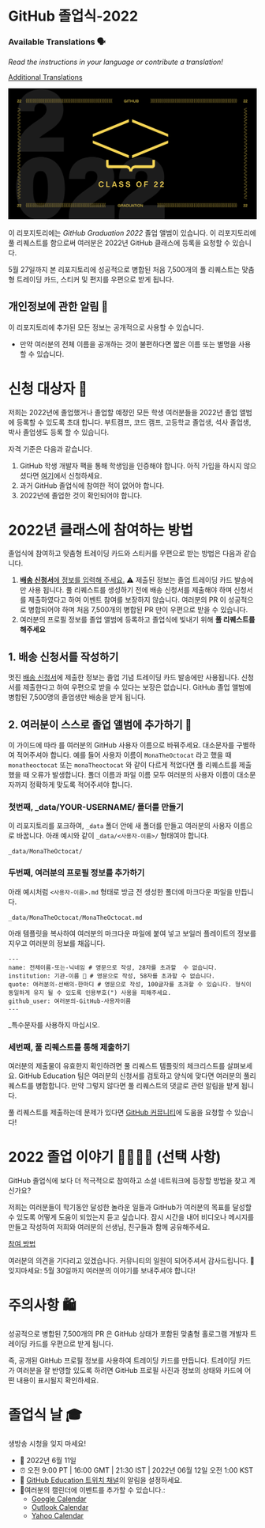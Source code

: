 # GitHub 졸업식-2022

### Available Translations 🗣

*Read the instructions in your language or contribute a translation!*

[Additional Translations](translations/README.md)

![2022-github-graduation-social-card-1](/assets/GHG_Blog_1.jpg)


이 리포지토리에는 *GitHub Graduation 2022*  졸업 앨범이 있습니다. 이 리포지토리에 풀 리퀘스트를 함으로써 여러분은 2022년 GitHub 클래스에 등록을 요청할 수 있습니다. 

5월 27일까지 본 리포지토리에 성공적으로 병합된  처음 7,500개의 풀 리퀘스트는 맞춤형 트레이딩 카드, 스티커 및 편지를 우편으로 받게 됩니다.


## 개인정보에 관한 알림 👀
이 리포지토리에 추가된 모든 정보는 공개적으로 사용할 수 있습니다.

- 만약 여러분의 전체 이름을 공개하는 것이 불편하다면 짧은 이름 또는 별명을 사용할 수 있습니다.

# 신청 대상자 📝
저희는 2022년에 졸업했거나 졸업할 예정인 모든 학생 여러분들을 2022년 졸업 앨범에 등록할 수 있도록 초대 합니다. 부트캠프, 코드 캠프, 고등학교 졸업생, 석사 졸업생, 박사 졸업생도 등록 할 수 있습니다.

자격 기준은 다음과 같습니다.
1. GitHub 학생 개발자 팩을 통해 학생임을 인증해야 합니다. 아직 가입을 하시지 않으셨다면 [여기](https://education.github.com/discount_requests/student_application?utm_source=2022-06-11-GitHubGraduation)에서 신청하세요. 
2. 과거 GitHub 졸업식에 참여한 적이 없어야 합니다.
3. 2022년에 졸업한 것이 확인되어야 합니다. 

# 2022년 클래스에 참여하는 방법
졸업식에 참여하고 맞춤형 트레이딩 카드와 스티커를 우편으로 받는 방법은 다음과 같습니다.
1. [**배송 신청서**에 정보를 입력해 주세요.](https://airtable.com/shrVMo8ItH4wjsO9f)
 ⚠️ 제출된 정보는 졸업 트레이딩 카드 발송에만 사용 됩니다. 풀 리퀘스트를 생성하기 전에 배송 신청서를 제출해야 하며 신청서를 제출하였다고 하여 이벤트 참여를 보장하지 않습니다. 여러분의 PR 이 성공적으로 병합되어야 하며 처음 7,500개의 병합된 PR 만이 우편으로 받을 수 있습니다.
2. 여러분의 프로필 정보를 졸업 앨범에 등록하고 졸업식에 빛내기 위해 **풀 리퀘스트를 해주세요**  
 
## 1. 배송 신청서를 작성하기
멋진 [배송 신청서](https://airtable.com/shrVMo8ItH4wjsO9f)에 제출한 정보는 졸업 기념 트레이딩 카드 발송에만 사용됩니다. 신청서를 제출한다고 하여 우편으로 받을 수 있다는 보장은 없습니다. GitHub 졸업 앨범에 병합된 7,500명의 졸업생만 배송을 받게 됩니다.

## 2. 여러분이 스스로 졸업 앨범에 추가하기 🏫
이 가이드에 따라 <YOUR-USERNAME>를 여러분의 GitHub 사용자 이름으로 바꿔주세요. 대소문자를 구별하여 적어주셔야 합니다. 예를 들어 사용자 이름이 `MonaTheOctocat` 라고 했을 때 `monatheoctocat` 또는 `monaTheoctocat` 와 같이 다르게 적었다면 풀 리퀘스트를 제출했을 때 오류가 발생합니다. 폴더 이름과 파일 이름 모두 여러분의 사용자 이름이 대소문자까지 정확하게 맞도록 적어주셔야 합니다.

### 첫번째, _data/YOUR-USERNAME/ 폴더를 만들기
이 리포지토리를 포크하여, `_data` 폴더 안에 새 폴더를 만들고 여러분의 사용자 이름으로  바꿉니다. 아래 예시와 같이 `_data/<사용자-이름>/` 형태여야 합니다.
```
_data/MonaTheOctocat/
``` 

### 두번째, 여러분의 프로필 정보를 추가하기
아래 예시처럼 `<사용자-이름>.md` 형태로 방금 전 생성한 폴더에 마크다운 파일을 만듭니다.

```
_data/MonaTheOctocat/MonaTheOctocat.md
```

아래 템플릿을 복사하여 여러분의 마크다운 파일에 붙여 넣고 보일러 플레이트의 정보를 지우고 여러분의 정보를 채웁니다.

```
---
name: 전체이름-또는-닉네임 # 영문으로 작성, 28자를 초과할  수 없습니다.
institution: 기관-이름 🚩 # 영문으로 작성, 58자를 초과할 수 없습니다.
quote: 여러분의-선배의-한마디 # 영문으로 작성, 100글자를 초과할 수 있습니다. 형식이 동일하게 유지 될 수 있도록 인용부호(") 사용을 피해주세요. 
github_user: 여러분의-GitHub-사용자이름
---
```

_특수문자를 사용하지 마십시오.


### 세번째, 풀 리퀘스트를 통해 제출하기
여러분의 제출물이 유효한지 확인하려면 풀 리퀘스트 템플릿의 체크리스트를 살펴보세요. GitHub Education 팀은 여러분의 신청서를 검토하고 양식에 맞다면 여러분의 풀리퀘스트를 병합합니다. 만약 그렇지 않다면 풀 리퀘스트의 댓글로 관련 알림을 받게 됩니다.

풀 리퀘스트를 제출하는데 문제가 있다면 [GitHub 커뮤니티](https://github.com/orgs/github-community/discussions/categories/github-education)에 도움을 요청할 수 있습니다!

# 2022 졸업 이야기 ‍👩‍🏫👨‍🏫 (선택 사항)
GitHub 졸업식에 보다 더 적극적으로 참여하고 소셜 네트워크에 등장할 방법을  찾고 계신가요?

저희는 여러분들이 학기동안 달성한 놀라운 일들과 GitHub가 여러분의 목표를 달성할 수 있도록 어떻게 도움이 되었는지 듣고 싶습니다. 잠시 시간을 내어 비디오나 메시지를 만들고 작성하여 저희와 여러분의 선생님, 친구들과 함께 공유해주세요.

[참여 방법](https://drive.google.com/file/d/1AcgUKLXx6WIC5s4eanzOfj8EsiYHARrt/view?usp=sharing)

여러분의 의견을 기다리고 있겠습니다. 커뮤니티의 일원이 되어주셔서 감사드립니다.
💖 잊지마세요: 5월 30일까지 여러분의 이야기를 보내주셔야 합니다!


# 주의사항 🛍
성공적으로 병합된 7,500개의 PR 은 GitHub 상태가 포함된 맞춤형 홀로그램 개발자 트레이딩 카드를 우편으로 받게 됩니다.

즉, 공개된 GitHub 프로필 정보를 사용하여 트레이딩 카드를 만듭니다. 트레이딩 카드가 여러분을 잘 반영할 있도록 하려면 GitHub 프로필 사진과 정보의 상태와 카드에 어떤 내용이 표시될지 확인하세요. 

# 졸업식 날 🎓
생방송 시청을 잊지 마세요!

- 📆 2022년 6월 11일
- ⏰ 오전 9:00 PT | 16:00 GMT | 21:30 IST | 2022년 06월 12일 오전 1:00 KST 
- 📍 [GitHub Education 트위치 채널](https://twitch.tv/githubeducation)의 알림을 설정하세요.
- 📎여러분의 캘린더에 이벤트를 추가할 수 있습니다.:
  - [Google Calendar](https://calendar.google.com/calendar/render?action=TEMPLATE&dates=20220611T160000Z%2F20220611T180000Z&details=&location=https%3A%2F%2Fwww.twitch.tv%2Fgithubeducation&text=%F0%9F%8E%89%F0%9F%8E%8A%20GitHub%20Graduation%202022%20%F0%9F%8E%89%F0%9F%8E%8A)
  - [Outlook Calendar](https://outlook.live.com/calendar/0/deeplink/compose?allday=false&body=&enddt=2022-06-11T18%3A00%3A00%2B00%3A00&location=https%3A%2F%2Fwww.twitch.tv%2Fgithubeducation&path=%2Fcalendar%2Faction%2Fcompose&rru=addevent&startdt=2022-06-11T16%3A00%3A00%2B00%3A00&subject=%F0%9F%8E%89%F0%9F%8E%8A%20GitHub%20Graduation%202022%20%F0%9F%8E%89%F0%9F%8E%8A)
  - [Yahoo Calendar](https://calendar.yahoo.com/?desc=&dur=&et=20220611T180000Z&in_loc=https%3A%2F%2Fwww.twitch.tv%2Fgithubeducation&st=20220611T160000Z&title=%F0%9F%8E%89%F0%9F%8E%8A%20GitHub%20Graduation%202022%20%F0%9F%8E%89%F0%9F%8E%8A&v=60)
